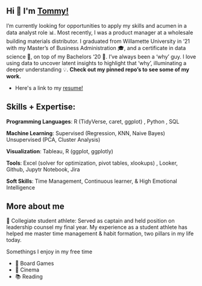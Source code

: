 ## Hi 👋 I'm [Tommy!](https://www.linkedin.com/in/twm11/) 

I’m currently looking for opportunities to apply my skills and acumen in a data analyst role 📊. Most recently, I was a product manager at a wholesale building materials distributor. I graduated from Willamette University in ‘21 with my Master’s of Business Administration 🎓, and a certificate in data science 🔬, on top of my Bachelors ‘20 📜. I’ve always been a ‘why’ guy. I love using data to uncover latent insights to highlight that ‘why’, illuminating a deeper understanding 💡. **Check out my pinned repo’s to see some of my work.**

- Here's a link to my [resume!]()

## Skills + Expertise:

__Programming Languages__: R (TidyVerse, caret, ggplot) , Python , SQL

**Machine Learning**: Supervised (Regression, KNN, Naive Bayes) Unsupervised (PCA, Cluster Analysis)

**Visualization**: Tableau, R (ggplot, ggplotly)

**Tools**: Excel (solver for optimization, pivot tables, xlookups) , Looker, Github, Jupytr Notebook, Jira

**Soft Skills**: Time Management, Continuous learner, & High Emotional Intelligence

## More about me

:football: Collegiate student athlete: Served as captain and held position on leadership counsel my final year. My experience as a student athlete has helped me master time management & habit formation, two pillars in my life today.

Somethings I enjoy in my free time
- :game_die: Board Games
- :movie_camera: Cinema
- :books: Reading
<!--
**tmacdevitt11/tmacdevitt11** is a ✨ _special_ ✨ repository because its `README.md` (this file) appears on your GitHub profile.

Here are some ideas to get you started:

- 🔭 I’m currently working on ...
- 🌱 I’m currently learning ...
- 👯 I’m looking to collaborate on ...
- 🤔 I’m looking for help with ...
- 💬 Ask me about ...
- 📫 How to reach me: ...
- 😄 Pronouns: ...
- ⚡ Fun fact: ...
-->
